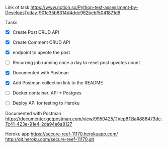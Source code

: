 Link of task https://www.notion.so/Python-test-assessment-by-DevelopsToday-901e35b8314d4ddc962bebf5041871d6

Tasks
- [x] Create Post CRUD API 
- [x] Create Comment CRUD API 
- [x] endpoint to upvote the post
- [ ] Recurring job running once a day to reset post upvotes count
- [x] Documented with Postman
- [x] Add Postman collection link to the README


- [ ] Docker container. API + Postgres 
- [ ] Deploy API for testing to Heroku



Documented with Postman
https://documenter.getpostman.com/view/9950425/TVep8TBa#886473de-7c41-423e-91e4-2da94e6a8127



Heroku app
https://secure-reef-11170.herokuapp.com/
http://git.heroku.com/secure-reef-11170.git

